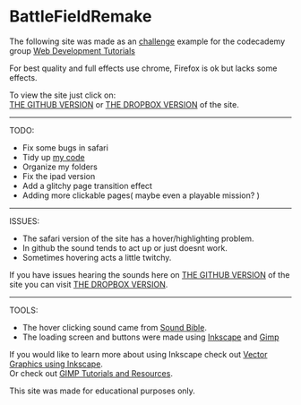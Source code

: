 BattleFieldRemake
=================
The following site was made as an [challenge](http://www.codecademy.com/groups/html-projects/discussions/51e3305e9c4e9d6b630069a8) example for the codecademy group [Web Development Tutorials](http://www.codecademy.com/groups/html-projects) 

For best quality and full effects use chrome, Firefox is ok but lacks some effects. <br>

To view the site just click on:<br>
[THE GITHUB VERSION](https://rawgithub.com/WaffleGnome/BattleFieldRemake/master/intro.html) or  [THE DROPBOX VERSION](https://dl.dropboxusercontent.com/u/161826274/mySites/bf3REMAKE/intro.html) of the site.

--------------------------------------------------------------------------
TODO:
- Fix some bugs in safari 
- Tidy up [my code](https://github.com/WaffleGnome/BattleFieldRemake)
- Organize my folders
- Fix the ipad version
- Add a glitchy page transition effect
- Adding more clickable pages( maybe even a playable mission? )

---------------------------------------------------------------------------
ISSUES:
- The safari version of the site has a hover/highlighting problem.
- In github the sound tends to act up or just doesnt work.
- Sometimes hovering acts a little twitchy.

If you have issues hearing the sounds here on [THE GITHUB VERSION](https://rawgithub.com/WaffleGnome/BattleFieldRemake/master/intro.html) of the site you can visit [THE DROPBOX VERSION](https://dl.dropboxusercontent.com/u/161826274/mySites/bf3REMAKE/intro.html).

-------------------------------------------------------------------------- 
TOOLS:
- The hover clicking sound came from [Sound Bible](http://soundbible.com/). 
- The loading screen and buttons were made using [Inkscape](http://inkscape.org/) and [Gimp](http://www.gimp.org/)

If you would like to learn more about using Inkscape check out [Vector Graphics using Inkscape](http://speckyboy.com/2009/04/28/35-tutorials-to-create-amazing-vector-graphics-using-inkscape/).<br>
Or check out [GIMP Tutorials and Resources](http://www.noupe.com/how-tos/30-exceptional-gimp-tutorials-and-resources.html).


This site was made for educational purposes only.
